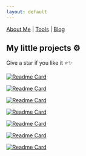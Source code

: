 ```yaml
---
layout: default
---
```


[About Me](./) | [Tools](https://tools.maoundis.com) | [Blog](https://blog.maoundis.com)

## My little projects ⚙️

Give a star if you like it ⭐✨

[![Readme Card](https://github-readme-stats.vercel.app/api/pin/?username=ikbal-hanafi&theme=buefy&repo=Doginer)](https://github.com/ikbal-hanafi/Doginer)

[![Readme Card](https://github-readme-stats.vercel.app/api/pin/?username=ikbal-hanafi&theme=buefy&repo=BotFucek)](https://github.com/ikbal-hanafi/BotFucek)

[![Readme Card](https://github-readme-stats.vercel.app/api/pin/?username=ikbal-hanafi&theme=buefy&repo=Snake)](https://github.com/ikbal-hanafi/Snake)

[![Readme Card](https://github-readme-stats.vercel.app/api/pin/?username=ikbal-hanafi&theme=buefy&repo=ig_tools)](https://github.com/ikbal-hanafi/ig_tools)

[![Readme Card](https://github-readme-stats.vercel.app/api/pin/?username=ikbal-hanafi&theme=buefy&repo=privmy)](https://github.com/ikbal-hanafi/privmy)

[![Readme Card](https://github-readme-stats.vercel.app/api/pin/?username=ikbal-hanafi&theme=buefy&repo=math_quiz)](https://github.com/ikbal-hanafi/math_quiz)

[![Readme Card](https://github-readme-stats.vercel.app/api/pin/?username=ikbal-hanafi&theme=buefy&repo=quran)](quran)

